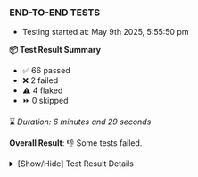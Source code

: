 ### END-TO-END TESTS

- Testing started at: May 9th 2025, 5:55:50 pm

**📦 Test Result Summary**

- ✅ 66 passed
- ❌ 2 failed
- ⚠️ 4 flaked
- ⏩ 0 skipped

⌛ _Duration: 6 minutes and 29 seconds_

**Overall Result**: 👎 Some tests failed.



<details>
    <summary>[Show/Hide] Test Result Details</summary>
    <div markdown="1">

| Test | Browser | Test Case | Tags | Result |
| :---: | :---: | :--- | :---: | :---: |
| 1 | chromium-meshery-provider | Add a cluster connection by uploading kubeconfig file | unstable | ⚠️ |
| 2 | chromium-meshery-provider | Transition to disconnected state and then back to connected state | unstable | ⚠️ |
| 3 | chromium-meshery-provider | Transition to ignored state and then back to connected state | unstable | ⚠️ |
| 4 | chromium-meshery-provider | Transition to not found state and then back to connected state | unstable | ⚠️ |
| 5 | chromium-meshery-provider | Delete Kubernetes cluster connections | unstable | ⚠️ |
| 6 | chromium-meshery-provider | Configure Existing Istio adapter through Mesh Adapter URL from Management page | unstable | ⚠️ |
| 7 | chromium-meshery-provider | Connect to Meshery Istio Adapter and configure it |  | ❌ |
| 8 | chromium-local-provider | Add a cluster connection by uploading kubeconfig file | unstable | ⚠️ |
| 9 | chromium-local-provider | Transition to disconnected state and then back to connected state | unstable | ⚠️ |
| 10 | chromium-local-provider | Transition to ignored state and then back to connected state | unstable | ⚠️ |
| 11 | chromium-local-provider | Transition to not found state and then back to connected state | unstable | ⚠️ |
| 12 | chromium-local-provider | Delete Kubernetes cluster connections | unstable | ⚠️ |
| 13 | chromium-local-provider | Configure Existing Istio adapter through Mesh Adapter URL from Management page | unstable | ⚠️ |
| 14 | chromium-local-provider | Connect to Meshery Istio Adapter and configure it |  | ❌ |

</div>
</details>


<!-- To see the full report, please visit our CI/CD pipeline with reporter. -->